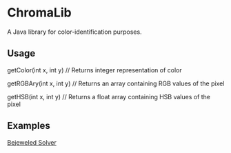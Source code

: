 # ChromaLib
A Java library for color-identification purposes.

## Usage 
getColor(int x, int y) // Returns integer representation of color

getRGBAry(int x, int y)  // Returns an array containing RGB values of the pixel

getHSB(int x, int y)  // Returns a float array containing HSB values of the pixel

## Examples
[Bejeweled Solver](https://www.youtube.com/watch?v=hOTplw7yuuM)
